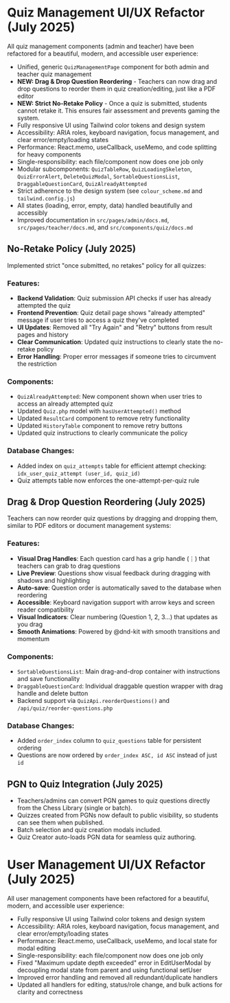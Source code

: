 # Quiz Management UI/UX Refactor (July 2025)

All quiz management components (admin and teacher) have been refactored for a beautiful, modern, and accessible user experience:

- Unified, generic `QuizManagementPage` component for both admin and teacher quiz management
- **NEW: Drag & Drop Question Reordering** - Teachers can now drag and drop questions to reorder them in quiz creation/editing, just like a PDF editor
- **NEW: Strict No-Retake Policy** - Once a quiz is submitted, students cannot retake it. This ensures fair assessment and prevents gaming the system.
- Fully responsive UI using Tailwind color tokens and design system
- Accessibility: ARIA roles, keyboard navigation, focus management, and clear error/empty/loading states
- Performance: React.memo, useCallback, useMemo, and code splitting for heavy components
- Single-responsibility: each file/component now does one job only
- Modular subcomponents: `QuizTableRow`, `QuizLoadingSkeleton`, `QuizErrorAlert`, `DeleteQuizModal`, `SortableQuestionsList`, `DraggableQuestionCard`, `QuizAlreadyAttempted`
- Strict adherence to the design system (see `colour_scheme.md` and `tailwind.config.js`)
- All states (loading, error, empty, data) handled beautifully and accessibly
- Improved documentation in `src/pages/admin/docs.md`, `src/pages/teacher/docs.md`, and `src/components/quiz/docs.md`

## No-Retake Policy (July 2025)

Implemented strict "once submitted, no retakes" policy for all quizzes:

### Features:
- **Backend Validation**: Quiz submission API checks if user has already attempted the quiz
- **Frontend Prevention**: Quiz detail page shows "already attempted" message if user tries to access a quiz they've completed
- **UI Updates**: Removed all "Try Again" and "Retry" buttons from result pages and history
- **Clear Communication**: Updated quiz instructions to clearly state the no-retake policy
- **Error Handling**: Proper error messages if someone tries to circumvent the restriction

### Components:
- `QuizAlreadyAttempted`: New component shown when user tries to access an already attempted quiz
- Updated `Quiz.php` model with `hasUserAttempted()` method
- Updated `ResultCard` component to remove retry functionality
- Updated `HistoryTable` component to remove retry buttons
- Updated quiz instructions to clearly communicate the policy

### Database Changes:
- Added index on `quiz_attempts` table for efficient attempt checking: `idx_user_quiz_attempt (user_id, quiz_id)`
- Quiz attempts table now enforces the one-attempt-per-quiz rule

## Drag & Drop Question Reordering (July 2025)

Teachers can now reorder quiz questions by dragging and dropping them, similar to PDF editors or document management systems:

### Features:
- **Visual Drag Handles**: Each question card has a grip handle (⋮) that teachers can grab to drag questions
- **Live Preview**: Questions show visual feedback during dragging with shadows and highlighting
- **Auto-save**: Question order is automatically saved to the database when reordering
- **Accessible**: Keyboard navigation support with arrow keys and screen reader compatibility
- **Visual Indicators**: Clear numbering (Question 1, 2, 3...) that updates as you drag
- **Smooth Animations**: Powered by @dnd-kit with smooth transitions and momentum

### Components:
- `SortableQuestionsList`: Main drag-and-drop container with instructions and save functionality
- `DraggableQuestionCard`: Individual draggable question wrapper with drag handle and delete button
- Backend support via `QuizApi.reorderQuestions()` and `/api/quiz/reorder-questions.php`

### Database Changes:
- Added `order_index` column to `quiz_questions` table for persistent ordering
- Questions are now ordered by `order_index ASC, id ASC` instead of just `id`

## PGN to Quiz Integration (July 2025)

- Teachers/admins can convert PGN games to quiz questions directly from the Chess Library (single or batch).
- Quizzes created from PGNs now default to public visibility, so students can see them when published.
- Batch selection and quiz creation modals included.
- Quiz Creator auto-loads PGN data for seamless quiz authoring.

# User Management UI/UX Refactor (July 2025)

All user management components have been refactored for a beautiful, modern, and accessible user experience:

- Fully responsive UI using Tailwind color tokens and design system
- Accessibility: ARIA roles, keyboard navigation, focus management, and clear error/empty/loading states
- Performance: React.memo, useCallback, useMemo, and local state for modal editing
- Single-responsibility: each file/component now does one job only
- Fixed "Maximum update depth exceeded" error in EditUserModal by decoupling modal state from parent and using functional setUser
- Improved error handling and removed all redundant/duplicate handlers
- Updated all handlers for editing, status/role change, and bulk actions for clarity and correctness
